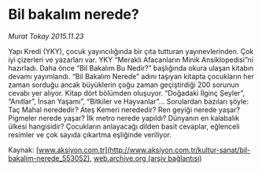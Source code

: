 # Bil bakalım nerede?

*Murat Tokay 2015.11.23*

<div class="pNewsDetailMainContent ctx_content" itemprop="articleBody">
 <p>
  Yapı Kredi (YKY), çocuk yayıncılığında bir çıta tutturan yayınevlerinden. Çok iyi çizerleri ve yazarları var. YKY “Meraklı Afacanların Minik Ansiklopedisi”ni hazırladı. Daha önce “Bil Bakalım Bu Nedir?” başlığında okura ulaşan kitabın devamı yayımlandı. “Bil Bakalım Nerede” adını taşıyan kitapta çocukların her zaman sorduğu ancak büyüklerin çoğu zaman geçiştirdiği 200 sorunun cevabı yer alıyor. Kitap dört bölümden oluşuyor. “Doğadaki İlginç Şeyler”, “Anıtlar”, İnsan Yaşamı”, “Bitkiler ve Hayvanlar”… Sorulardan bazıları şöyle: Taç Mahal nerededir? Ateş Kemeri nerededir? Ren geyiği nerede yaşar? Pigmeler nerede yaşar? İlk metro nerede yapıldı? Dünyanın en kalabalık ülkesi hangisidir? Çocukların anlayacağı dilden basit cevaplar, eğlenceli resimler ve çok sayıda çıkartma eşliğinde veriliyor.
 </p>
</div>


Kaynak: [www.aksiyon.com.tr](http://www.aksiyon.com.tr/kultur-sanat/bil-bakalim-nerede_553052), [web.archive.org (arşiv bağlantısı)](http://web.archive.org/web/20151125154750/http://www.aksiyon.com.tr/kultur-sanat/bil-bakalim-nerede_553052)

